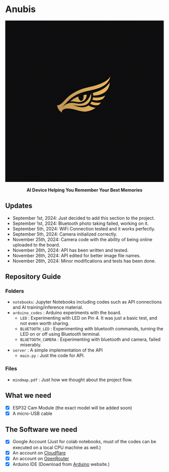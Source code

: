 # Anubis 

<p align="center"><img src="anubis-logo.png" width=512 height=512 /></p>
<p align="center"><strong>AI Device Helping You Remember Your Best Memories</strong></p>

## Updates 

- September 1st, 2024: Just decided to add this section to the project. 
- September 1st, 2024: Bluetooth photo taking failed, working on it.
- September 5th, 2024: WiFi Connection tested and it works perfectly. 
- September 5th, 2024: Camera initialized correctly.
- November 25th, 2024: Camera code with the ability of being online uploaded to the board. 
- November 26th, 2024: API has been written and tested.
- November 26th, 2024: API edited for better image file names.
- November 26th, 2024: Minor modifications and tests has been done.

## Repository Guide

### Folders

- `notebooks`: Jupyter Notebooks including codes such as API connections and AI training/inference material.
- `arduino_codes` : Arduino experiments with the board.
    - `LED` : Experimenting with LED on Pin 4. It was just a basic test, and not even worth sharing.
    - `BLUETOOTH_LED` : Experimenting with bluetooth commands, turning the LED on or off using Bluetooth terminal.
    - `BLUETOOTH_CAMERA` : Experimenting with bluetooth and camera, failed miserably.
- `server` : A simple implementation of the API 
    - `main.py` : Just the code for API.

### Files 

- `mindmap.pdf` : Just how we thought about the project flow.

## What we need

- [x] ESP32 Cam Module (the exact model will be added soon)
- [x] A micro-USB cable

## The Software we need 

- [x] Google Account (Just for colab notebooks, must of the codes can be executed on a local CPU machine as well.)
- [x] An account on [Cloudflare](https://cloudflare.com)
- [x] An account on [OpenRouter](https://openrouter.ai)
- [x] Arduino IDE (Download from [Arduino](https://arduino.cc) website.)